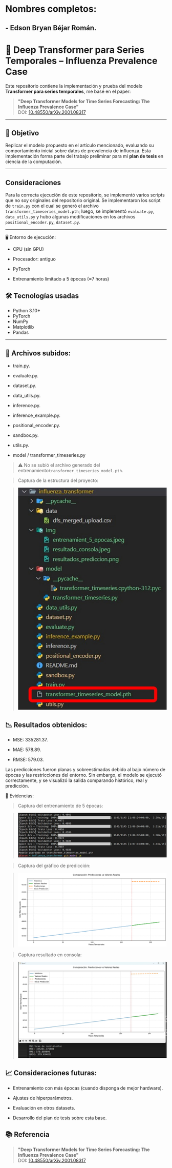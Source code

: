 
# Nombres completos:
## - Edson Bryan Béjar Román.

# 🧠 Deep Transformer para Series Temporales – Influenza Prevalence Case

Este repositorio contiene la implementación y prueba del modelo **Transformer para series temporales**, me basé en el paper:

> **"Deep Transformer Models for Time Series Forecasting: The Influenza Prevalence Case"**  
> DOI: [10.48550/arXiv.2001.08317](https://doi.org/10.48550/arXiv.2001.08317)

---

## 🎯 Objetivo

Replicar el modelo propuesto en el artículo mencionado, evaluando su comportamiento inicial sobre datos de prevalencia de influenza. Esta implementación forma parte del trabajo preliminar para mi **plan de tesis** en ciencia de la computación.

---
## Consideraciones

Para la correcta ejecución de este repositorio, se implementó varios scripts que no soy originales del repositorio original.
Se implementaron los script de `train.py` con el cual se generó el archivo ``transformer_timeseries_model.pth``; luego, se implementó `evaluate.py`, `data_utils.py` y hubo algunas modificaciones en los archivos `positional_encoder.py`, `dataset.py`.


-------------

🖥️ Entorno de ejecución:
- CPU (sin GPU)

- Procesador: antiguo

- PyTorch

- Entrenamiento limitado a 5 épocas (≈7 horas)



## 🛠️ Tecnologías usadas

- Python 3.10+
- PyTorch
- NumPy
- Matplotlib
- Pandas


-----------------

## 📁 Archivos subidos: 
- train.py.

- evaluate.py.

- dataset.py.

- data_utils.py.

- inference.py.

- inference_example.py.

- positional_encoder.py.

- sandbox.py.
  
- utils.py.

- model / transformer_timeseries.py

> ⚠️ No se subió el archivo generado del entrenamiento`transformer_timeseries_model.pth`.


> Captura de la estructura del proyecto:

> ![Captura de la estructura del proyecto](Img/estructura_repo.jpeg)

## 📉 Resultados obtenidos:
- MSE: 335281.37.

- MAE: 578.89.

- RMSE: 579.03.

Las predicciones fueron planas y sobreestimadas debido al bajo número de épocas y las restricciones del entorno. Sin embargo, el modelo se ejecutó correctamente, y se visualizó la salida comparando histórico, real y predicción.

📸 Evidencias:

>Captura del entrenamiento de 5 épocas:

>![Captura del entrenamiento de 5 épocas](Img/entrenamient_5_epocas.jpeg)

 
>Captura del gráfico de predicción:

> ![Captura del gráfico de predicción](Img/resultados_prediccion.png)


>Captura resultado en consola:

>![Captura del log de consola](Img/resultado_consola.jpeg)



## 📈 Consideraciones futuras:

- Entrenamiento con más épocas (cuando disponga de mejor hardware).

- Ajustes de hiperparámetros.

- Evaluación en otros datasets.

- Desarrollo del plan de tesis sobre esta base.


## 📚 Referencia 

> **"Deep Transformer Models for Time Series Forecasting: The Influenza Prevalence Case"**  
> DOI: [10.48550/arXiv.2001.08317](https://doi.org/10.48550/arXiv.2001.08317)



